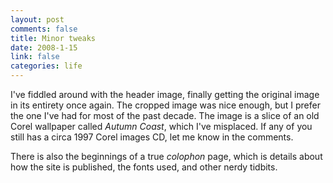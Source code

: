 ```yaml
--- 
layout: post
comments: false
title: Minor tweaks
date: 2008-1-15
link: false
categories: life
---
```

I've fiddled around with the header image, finally getting the original image in its entirety once again.  The cropped image was nice enough, but I prefer the one I've had for most of the past decade.  The image is a slice of an old Corel wallpaper called <em>Autumn Coast</em>, which I've misplaced.  If any of you still has a circa 1997 Corel images CD, let me know in the comments.

There is also the beginnings of a true <em>colophon </em>page, which is details about how the site is published, the fonts used, and other nerdy tidbits.
